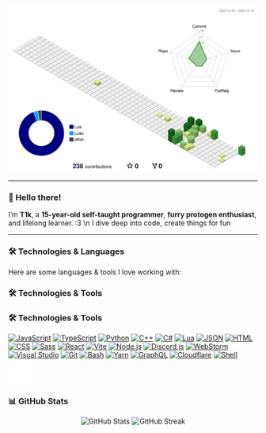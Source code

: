 <div align="center">
  <picture>
    <source media="(prefers-color-scheme: dark)" srcset="./profile-3d-contrib/profile-night-green.svg">
    <img alt="3D contribution graph" src="./profile-3d-contrib/profile-green.svg">
  </picture>
</div>

---

### 👋 Hello there!

I’m **T1k**, a **15-year-old self-taught programmer**, **furry protogen enthusiast**, and lifelong learner. :3 \n
I dive deep into code, create things for fun

---

### 🛠️ Technologies & Languages

Here are some languages & tools I love working with:

### 🛠️ Technologies & Tools

### 🛠️ Technologies & Tools

<p>
  <a href="https://developer.mozilla.org/en-US/docs/Web/JavaScript" target="_blank"><img src="https://skillicons.dev/icons?i=js" width="48" height="48" alt="JavaScript" /></a>
  <a href="https://www.typescriptlang.org/" target="_blank"><img src="https://skillicons.dev/icons?i=ts" width="48" height="48" alt="TypeScript" /></a>
  <a href="https://www.python.org/" target="_blank"><img src="https://skillicons.dev/icons?i=python" width="48" height="48" alt="Python" /></a>
  <a href="https://isocpp.org/" target="_blank"><img src="https://skillicons.dev/icons?i=cpp" width="48" height="48" alt="C++" /></a>
  <a href="https://learn.microsoft.com/en-us/dotnet/csharp/" target="_blank"><img src="https://skillicons.dev/icons?i=cs" width="48" height="48" alt="C#" /></a>
  <a href="https://www.lua.org/" target="_blank"><img src="https://skillicons.dev/icons?i=lua" width="48" height="48" alt="Lua" /></a>
  <a href="https://www.json.org/" target="_blank"><img src="https://skillicons.dev/icons?i=json" width="48" height="48" alt="JSON" /></a>
  <a href="https://developer.mozilla.org/en-US/docs/Web/HTML" target="_blank"><img src="https://skillicons.dev/icons?i=html" width="48" height="48" alt="HTML" /></a>
  <a href="https://developer.mozilla.org/en-US/docs/Web/CSS" target="_blank"><img src="https://skillicons.dev/icons?i=css" width="48" height="48" alt="CSS" /></a>
  <a href="https://sass-lang.com/" target="_blank"><img src="https://skillicons.dev/icons?i=sass" width="48" height="48" alt="Sass" /></a>
  <a href="https://react.dev/" target="_blank"><img src="https://skillicons.dev/icons?i=react" width="48" height="48" alt="React" /></a>
  <a href="https://vitejs.dev/" target="_blank"><img src="https://skillicons.dev/icons?i=vite" width="48" height="48" alt="Vite" /></a>
  <a href="https://nodejs.org/" target="_blank"><img src="https://skillicons.dev/icons?i=nodejs" width="48" height="48" alt="Node.js" /></a>
  <a href="https://discord.js.org/" target="_blank"><img src="https://skillicons.dev/icons?i=discordjs" width="48" height="48" alt="Discord.js" /></a>
  <a href="https://www.jetbrains.com/webstorm/" target="_blank"><img src="https://skillicons.dev/icons?i=webstorm" width="48" height="48" alt="WebStorm" /></a>
  <a href="https://visualstudio.microsoft.com/" target="_blank"><img src="https://skillicons.dev/icons?i=visualstudio" width="48" height="48" alt="Visual Studio" /></a>
  <a href="https://git-scm.com/" target="_blank"><img src="https://skillicons.dev/icons?i=git" width="48" height="48" alt="Git" /></a>
  <a href="https://www.gnu.org/software/bash/" target="_blank"><img src="https://skillicons.dev/icons?i=bash" width="48" height="48" alt="Bash" /></a>
  <a href="https://yarnpkg.com/" target="_blank"><img src="https://skillicons.dev/icons?i=yarn" width="48" height="48" alt="Yarn" /></a>
  <a href="https://graphql.org/" target="_blank"><img src="https://skillicons.dev/icons?i=graphql" width="48" height="48" alt="GraphQL" /></a>
  <a href="https://www.cloudflare.com/" target="_blank"><img src="https://skillicons.dev/icons?i=cloudflare" width="48" height="48" alt="Cloudflare" /></a>
  <a href="https://www.shellscript.sh/" target="_blank"><img src="https://skillicons.dev/icons?i=shell" width="48" height="48" alt="Shell" /></a>
  <a href="https://en.wikipedia.org/wiki/Batch_file" target="_blank"><img src="https://raw.githubusercontent.com/T1k-T1k/T1k-T1k/refs/heads/main/icons/bat-file.svg" width="48" height="48" alt="Batch" /></a>
</p>

### 📊 GitHub Stats

<div align="center">
  <img src="https://github-readme-stats.vercel.app/api?username=T1k-T1k&show_icons=true&theme=radical" alt="GitHub Stats" />
  <img src="https://github-readme-streak-stats.herokuapp.com/?user=T1k-T1k&theme=radical" alt="GitHub Streak" />
</div>

